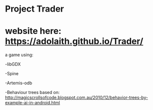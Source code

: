 Project Trader
======
website here: https://adolaith.github.io/Trader/
======
a game using:

-libGDX

-Spine

-Artemis-odb

-Behaviour trees based on: http://magicscrollsofcode.blogspot.com.au/2010/12/behavior-trees-by-example-ai-in-android.html
